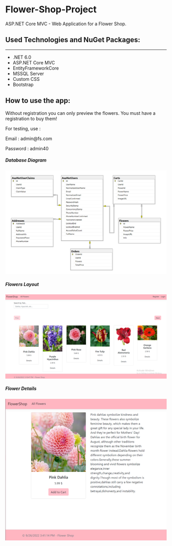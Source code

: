 # Flower-Shop-Project
ASP.NET Core MVC - Web Application for a Flower Shop.
## Used Technologies and NuGet Packages:

<hr/>
<ul>
<li>  .NET 6.0 </li>
<li>  ASP.NET Core MVC </li>
<li>  EntityFrameworkCore </li>
<li>  MSSQL Server </li>
<li>  Custom CSS </li>
<li>  Bootstrap </li>
</ul>


## How to use the app:


<p>Without registration you can only preview the flowers. You must have a registration to buy them!</p>



<p> For testing, use : </p>
<p> Email : admin@fs.com </p>
<p> Password : admin40 </p>


<h5>Database Diagram</h5>
<img src="https://github.com/YannisPetrov/Flower-Shop-Project/blob/main/DBDiagram.png"/>


<h5>Flowers Layout</h5>
<img src="https://github.com/YannisPetrov/Flower-Shop-Project/blob/main/FlowersLayout.png"/>

<h5>Flower Details</h5>
<img src="https://github.com/YannisPetrov/Flower-Shop-Project/blob/main/FlowerDetails.png"/>
